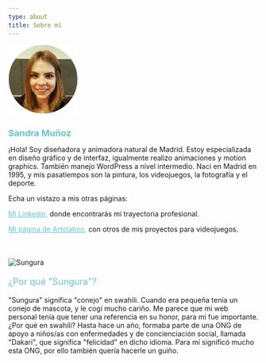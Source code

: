```yaml
---
type: about
title: Sobre mí
---
```

<div style="align: center; margin-bottom:4%;">
<img src="/images/yo.png" alt="Sandra" >
</div>

<h1 style="font-weight: medium; font-size: 18px; color: rgb(104, 195, 206);">
Sandra Muñoz
</h1>

¡Hola! Soy diseñadora y animadora natural de Madrid. Estoy especializada en diseño gráfico y de interfaz, igualmente realizo animaciones y motion graphics. También manejo WordPress a nivel intermedio. Nací en Madrid en 1995, y mis pasatiempos son la pintura, los videojuegos, la fotografía y el deporte.

Echa un vistazo a mis otras páginas:

<a style="color: rgb(104, 195, 206)" href="https://www.linkedin.com/in/sandra-mu%C3%B1oz-revilla/"> Mi Linkedin,</a> donde encontrarás mi trayectoria profesional.

<a style="color: rgb(104, 195, 206)" href="https://www.artstation.com/sungura"> Mi página de Artstation,</a> con otros de mis proyectos para videojuegos.




<div style="align: center; margin-bottom:4%; margin-top:10%;">
<img src="/images/sungura.gif" alt="Sungura" >
</div>

<p style="font-weight: medium; font-size: 18px; color: rgb(104, 195, 206);">
¿Por qué "Sungura"?
</p>

"Sungura" significa "conejo" en swahili. Cuando era pequeña tenía un conejo de mascota, y le cogí mucho cariño. Me parece que mi web personal tenía que tener una referencia en su honor, para mi fue importante. ¿Por qué en swahili? Hasta hace un año, formaba parte de una ONG de apoyo a niños/as con enfermedades y de concienciación social, llamada "Dakari", que significa "felicidad" en dicho idioma. Para mí significó mucho esta ONG, por ello también quería hacerle un guiño.

